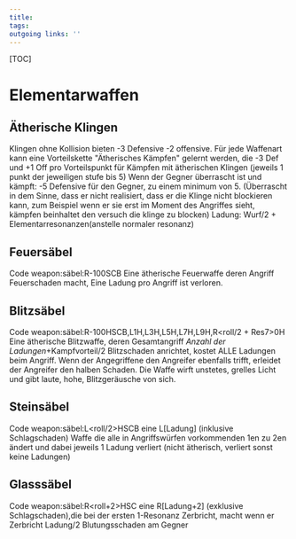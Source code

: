 ```yaml
---
title:   
tags:   
outgoing links: ''  
---
```

[TOC]  

# Elementarwaffen  
## Ätherische Klingen  
Klingen ohne Kollision bieten -3 Defensive -2 offensive.
Für jede Waffenart kann eine Vorteilskette "Ätherisches Kämpfen" gelernt werden, die 
 -3 Def und +1 Off pro Vorteilspunkt für Kämpfen mit ätherischen Klingen (jeweils 1 punkt der jeweiligen stufe bis 5)
Wenn der Gegner überrascht ist und kämpft: -5 Defensive für den Gegner, zu einem minimum von 5. (Überrascht in dem Sinne, dass er nicht realisiert, dass er die Klinge nicht blockieren kann, zum Beispiel wenn er sie erst im Moment des Angriffes sieht, kämpfen beinhaltet den versuch die klinge zu blocken)
Ladung: Wurf/2 + Elementarresonanzen(anstelle normaler resonanz)

## Feuersäbel
Code weapon:säbel:R-100SCB
Eine ätherische Feuerwaffe deren Angriff Feuerschaden macht, Eine Ladung pro Angriff ist verloren.
## Blitzsäbel
Code weapon:säbel:R-100HSCB,L1H,L3H,L5H,L7H,L9H,R<roll/2 + Res7>0H 
Eine ätherische Blitzwaffe, deren Gesamtangriff  *Anzahl der Ladungen*+Kampfvorteil/2 Blitzschaden anrichtet, kostet ALLE Ladungen beim Angriff.
Wenn der Angegriffene den Angreifer ebenfalls trifft, erleidet der Angreifer den halben Schaden.
Die Waffe wirft unstetes, grelles Licht und gibt laute, hohe, Blitzgeräusche von sich.
## Steinsäbel
Code weapon:säbel:L<roll/2>HSCB
eine L[Ladung] (inklusive Schlagschaden) Waffe die alle in Angriffswürfen vorkommenden 1en zu 2en ändert und dabei jeweils 1 Ladung verliert (nicht ätherisch, verliert sonst keine Ladungen)
## Glasssäbel
Code weapon:säbel:R<roll+2>HSC
eine R[Ladung+2] (exklusive Schlagschaden),die bei der ersten 1-Resonanz Zerbricht, macht wenn er Zerbricht Ladung/2 Blutungsschaden am Gegner 
